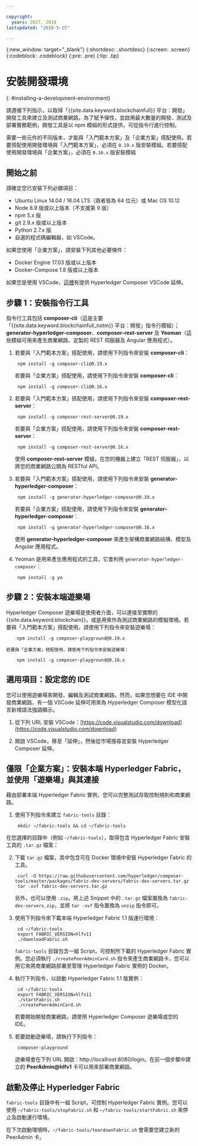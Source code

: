 ```yaml
---

copyright:
  years: 2017, 2018
lastupdated: "2018-5-15"

---
```


{:new_window: target="_blank"}
{:shortdesc: .shortdesc}
{:screen: .screen}
{:codeblock: .codeblock}
{:pre: .pre}
{:tip: .tip}

# 安裝開發環境
{: #installing-a-development-environment}

請遵循下列指示，以取得「{{site.data.keyword.blockchainfull}} 平台：開發」開發工具來建立及測試商業網路。為了賦予彈性，並啟用最大數量的開發、測試及部署實務範例，開發工具是以 npm 模組的形式提供，可從指令行進行控制。

需要一些元件的不同版本，才能與「入門範本方案」及「企業方案」搭配使用。若要搭配使用開發環境與「入門範本方案」，必須在 `0.19.x` 版安裝模組。若要搭配使用開發環境與「企業方案」，必須在 `0.16.x` 版安裝模組

## 開始之前

請確定您已安裝下列必備項目：

- Ubuntu Linux 14.04 / 16.04 LTS（兩者皆為 64 位元）或 Mac OS 10.12
- Node 8.9 版或以上版本（不支援第 9 版）
- npm 5.x 版
- git 2.9.x 版或以上版本
- Python 2.7.x 版
- 自選的程式碼編輯器，如 VSCode。

如果您使用「企業方案」，請安裝下列其他必要條件：

- Docker Engine 17.03 版或以上版本
- Docker-Compose 1.8 版或以上版本

如果您是使用 VSCode，[這裡](https://marketplace.visualstudio.com/items?itemName=HyperledgerComposer.composer-support-client)有提供 Hyperledger Composer VSCode 延伸。

## 步驟 1：安裝指令行工具

指令行工具包括 **composer-cli**（這是主要「{{site.data.keyword.blockchainfull_notm}} 平台：開發」指令行模組）；**generator-hyperledger-composer**、**composer-rest-server** 及 **Yeoman**（這些模組可用來產生商業網路、定製的 REST 伺服器及 Angular 應用程式）。

1. 若要與「入門範本方案」搭配使用，請使用下列指令來安裝 **composer-cli**：

        npm install -g composer-cli@0.19.x

    若要與「企業方案」搭配使用，請使用下列指令來安裝 **composer-cli**：

        npm install -g composer-cli@0.16.x

2. 若要與「入門範本方案」搭配使用，請使用下列指令來安裝 **composer-rest-server**：

        npm install -g composer-rest-server@0.19.x

    若要與「企業方案」搭配使用，請使用下列指令來安裝 **composer-rest-server**：

        npm install -g composer-rest-server@0.16.x

    使用 **composer-rest-server** 模組，在您的機器上建立「REST 伺服器」，以將您的商業網路公開為 RESTful API。

3. 若要與「入門範本方案」搭配使用，請使用下列指令來安裝 **generator-hyperledger-composer**：

        npm install -g generator-hyperledger-composer@0.19.x

    若要與「企業方案」搭配使用，請使用下列指令來安裝 **generator-hyperledger-composer**：

        npm install -g generator-hyperledger-composer@0.16.x

    使用 **generator-hyperledger-composer** 來產生架構商業網路結構、模型及 Angular 應用程式。

4. Yeoman 是用來產生應用程式的工具，它會利用 `generator-hyperledger-composer`：

        npm install -g yo

## 步驟 2：安裝本端遊樂場

Hyperledger Composer 遊樂場是使用者介面，可以連接至實際的 {{site.data.keyword.blockchain}}，或是用來作為測試商業網路的模擬環境。若要與「入門範本方案」搭配使用，請使用下列指令來安裝遊樂場：

        npm install -g composer-playground@0.19.x

    若要與「企業方案」搭配使用，請使用下列指令來安裝遊樂場：

        npm install -g composer-playground@0.16.x

## 選用項目：設定您的 IDE

您可以使用遊樂場來開發、編輯及測試商業網路。然而，如果您想要在 IDE 中開發商業網路，有一個 VSCode 延伸可用來為 Hyperledger Composer 模型化語言新增語法強調顯示。

1. 從下列 URL 安裝 VSCode：[https://code.visualstudio.com/download](https://code.visualstudio.com/download)

2. 開啟 VSCode，移至「延伸」，然後從市場搜尋並安裝 Hyperledger Composer 延伸。

## 僅限「企業方案」：安裝本端 Hyperledger Fabric，並使用「遊樂場」與其連接

藉由部署本端 Hyperledger Fabric 實例，您可以完整測試存取控制規則和商業網路。

1. 使用下列指令來建立 `fabric-tools` 目錄：

        mkdir ~/fabric-tools && cd ~/fabric-tools

在您選擇的目錄中（例如 `~/fabric-tools`），取得包含 Hyperledger Fabric 安裝工具的 `.tar.gz` 檔案：

2. 下載 `tar.gz` 檔案，其中包含可在 Docker 環境中安裝 Hyperledger Fabric 的工具。

        curl -O https://raw.githubusercontent.com/hyperledger/composer-tools/master/packages/fabric-dev-servers/fabric-dev-servers.tar.gz
        tar -xvf fabric-dev-servers.tar.gz

    另外，也可以使用 `.zip`。將上述 Snippet 中的 `.tar.gz` 檔案置換為 `fabric-dev-servers.zip`，並將 `tar -xvf` 指令置換為 `unzip` 指令即可。

3. 使用下列指令來下載本端 Hyperledger Fabric 1.1 版運行環境：

        cd ~/fabric-tools
        export FABRIC_VERSION=hlfv11
        ./downloadFabric.sh

    `fabric-tools` 目錄包含一組 Script，可控制所下載的 Hyperledger Fabric 實例。您必須執行 `./createPeerAdminCard.sh` 指令來產生商業網路卡，您可以用它來將商業網路部署至管理 Hyperledger Fabric 實例的 Docker。

4. 執行下列指令，以啟動 Hyperledger Fabric 1.1 版實例：

        cd ~/fabric-tools
        export FABRIC_VERSION=hlfv11
        ./startFabric.sh
        ./createPeerAdminCard.sh

    若要開始開發商業網路，請使用 Hyperledger Composer 遊樂場或您的 IDE。

5. 若要啟動遊樂場，請執行下列指令：

        composer-playground

    遊樂場會在下列 URL 開啟：http://localhost:8080/login。在前一個步驟中建立的 **PeerAdmin@hlfv1** 卡可以用來部署商業網路。


## 啟動及停止 Hyperledger Fabric

`fabric-tools` 目錄中有一組 Script，可控制 Hyperledger Fabric 實例。您可以使用 `~/fabric-tools/stopFabric.sh` 和 `~/fabric-tools/startFabric.sh` 來停止及啟動運行環境。

在下次啟動環境時，`~/fabric-tools/teardownFabric.sh` 會需要您建立新的 PeerAdmin 卡。
